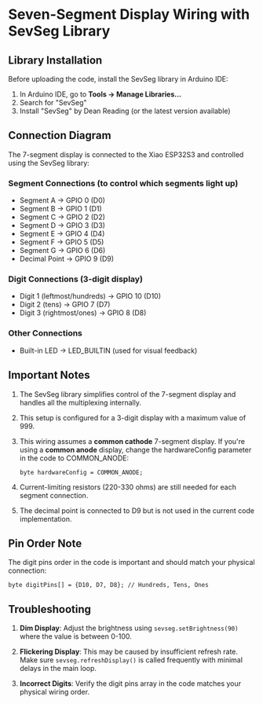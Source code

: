 # Seven-Segment Display Wiring with SevSeg Library

## Library Installation

Before uploading the code, install the SevSeg library in Arduino IDE:

1. In Arduino IDE, go to **Tools → Manage Libraries...**
2. Search for "SevSeg"
3. Install "SevSeg" by Dean Reading (or the latest version available)

## Connection Diagram

The 7-segment display is connected to the Xiao ESP32S3 and controlled using the SevSeg library:

### Segment Connections (to control which segments light up)
- Segment A → GPIO 0 (D0)
- Segment B → GPIO 1 (D1)
- Segment C → GPIO 2 (D2)
- Segment D → GPIO 3 (D3)
- Segment E → GPIO 4 (D4)
- Segment F → GPIO 5 (D5)
- Segment G → GPIO 6 (D6)
- Decimal Point → GPIO 9 (D9)

### Digit Connections (3-digit display)
- Digit 1 (leftmost/hundreds) → GPIO 10 (D10)
- Digit 2 (tens) → GPIO 7 (D7)
- Digit 3 (rightmost/ones) → GPIO 8 (D8)

### Other Connections
- Built-in LED → LED_BUILTIN (used for visual feedback)

## Important Notes

1. The SevSeg library simplifies control of the 7-segment display and handles all the multiplexing internally.

2. This setup is configured for a 3-digit display with a maximum value of 999.

3. This wiring assumes a **common cathode** 7-segment display. If you're using a **common anode** display, change the hardwareConfig parameter in the code to COMMON_ANODE:
   ```arduino
   byte hardwareConfig = COMMON_ANODE;
   ```

4. Current-limiting resistors (220-330 ohms) are still needed for each segment connection.

5. The decimal point is connected to D9 but is not used in the current code implementation.

## Pin Order Note

The digit pins order in the code is important and should match your physical connection:
```arduino
byte digitPins[] = {D10, D7, D8}; // Hundreds, Tens, Ones
```

## Troubleshooting

1. **Dim Display**: Adjust the brightness using `sevseg.setBrightness(90)` where the value is between 0-100.

2. **Flickering Display**: This may be caused by insufficient refresh rate. Make sure `sevseg.refreshDisplay()` is called frequently with minimal delays in the main loop.

3. **Incorrect Digits**: Verify the digit pins array in the code matches your physical wiring order. 